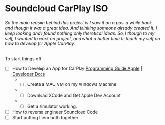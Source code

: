 # Soundcloud CarPlay ISO
###### So the main reason behind this project is I saw it on a post a while back and though it was a great idea. And thinking someone already created it. I keep looking and I found nothing only theretical ideas. So, I though to my self, I wanted to work on project, and what a better time to teach my self on how to develop for Apple CarPlay.

To start things off
- [ ] How to Develop an App for CarPlay [Programming Guide Apple](https://developer.apple.com/carplay/documentation/CarPlay-App-Programming-Guide.pdf) | [Developer Docs](https://developer.apple.com/documentation/carplay/)
  * - [ ] Create a MAC VM on my Windows Machine'
  * - [ ] Download XCode and Get Apple Dev Account
  * - [ ] Get a simulator working.
- [ ] How to reverse engineer Souncloud Code
- [ ] Start putting them both together
